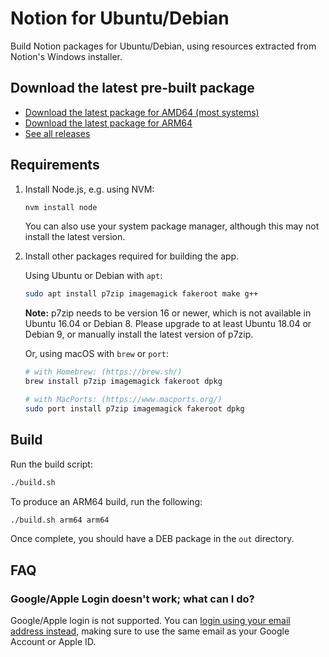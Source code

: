 # Notion for Ubuntu/Debian

Build Notion packages for Ubuntu/Debian, using resources extracted from Notion's Windows installer.

## Download the latest pre-built package

- [Download the latest package for AMD64 (most systems)](https://github.com/davidbailey00/notion-deb-builder/releases/download/v2.0.11-e11.1.1/notion-desktop_2.0.11_amd64.deb)
- [Download the latest package for ARM64](https://github.com/davidbailey00/notion-deb-builder/releases/download/v2.0.11-e11.1.1/notion-desktop_2.0.11_arm64.deb)
- [See all releases](https://github.com/davidbailey00/notion-deb-builder/releases)

## Requirements

1. Install Node.js, e.g. using NVM:

   ```sh
   nvm install node
   ```

   You can also use your system package manager, although this may not install the latest version.

2. Install other packages required for building the app.

   Using Ubuntu or Debian with `apt`:

   ```sh
   sudo apt install p7zip imagemagick fakeroot make g++
   ```

   **Note:** p7zip needs to be version 16 or newer, which is not available in Ubuntu 16.04 or Debian 8. Please upgrade to at least Ubuntu 18.04 or Debian 9, or manually install the latest version of p7zip.

   Or, using macOS with `brew` or `port`:

   ```sh
   # with Homebrew: (https://brew.sh/)
   brew install p7zip imagemagick fakeroot dpkg

   # with MacPorts: (https://www.macports.org/)
   sudo port install p7zip imagemagick fakeroot dpkg
   ```

## Build

Run the build script:

```sh
./build.sh
```

To produce an ARM64 build, run the following:

```sh
./build.sh arm64 arm64
```

Once complete, you should have a DEB package in the `out` directory.

## FAQ

### Google/Apple Login doesn't work; what can I do?

Google/Apple login is not supported. You can [login using your email address instead](https://github.com/davidbailey00/notion-deb-builder/issues/13#issuecomment-719966960), making sure to use the same email as your Google Account or Apple ID.
